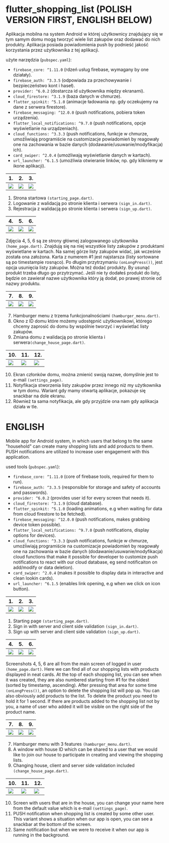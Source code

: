 # flutter_shopping_list (POLISH VERSION FIRST, ENGLISH BELOW)

Aplikacja mobilna na system Android w której użytkownicy znajdujący się w tym samym domu mogą tworzyć wiele list zakupów oraz dodawać do nich produkty. Aplikacja posiada powiadomienia push by podnieść jakość korzystania przez użytkownika z tej aplikacji.


  użyte narzędzia (`pubspec.yaml`):
  - `firebase_core: ^1.11.0` (rdzeń usług firebase, wymagany by one działały).
  - `firebase_auth: ^3.3.5` (odpowiada za przechowywanie i bezpieczeństwo kont i haseł).
  - `provider: ^6.0.2`  (dostarcza id użytkownika między ekranami).
  - `cloud_firestore: ^3.1.9` (baza danych w chmurze).
  - `flutter_spinkit: ^5.1.0` (animacje ładowania np. gdy oczekujemy na dane z serwera firestore).
  - `firebase_messaging: ^12.0.0` (push notifications, pobiera token urządzenia).
  - `flutter_local_notifications: ^9.7.0` (push notifications, opcje wyświetlanie na urządzeniach).
  - `cloud_functions: ^3.3.3` (push notifications, funkcje w chmurze, umożliwiają programiście na customizacje powiadomień by reagowały one na zachowania w bazie danych (dodawanie/usuwanie/modyfikacja) ich).
  - `card_swiper: ^2.0.4` (umożliwają wyświetlanie danych w kartach).
  - `url_launcher: ^6.1.5` (umożliwia otwieranie linków, np. gdy klikniemy w ikone aplikacji).


| 1.                                        |  2.                                        |  3.                                        |
| ----------------------------------------- | ------------------------------------------ | ------------------------------------------ | 
| ![](https://i.imgur.com/xoS3q4e.jpg)      | ![](https://i.imgur.com/bXCPynl.jpg)       | ![](https://i.imgur.com/fyhhU6j.jpg)       |

1. Strona startowa `(starting_page.dart)`.
2. Logowanie z walidacją po stronie klienta i serwera `(sign_in.dart)`.         
3. Rejestracja z walidacją po stronie klienta  i serwera `(sign_up.dart)`.


  
|                   4.                       |                     5.                     |                6.                          |
| ------------------------------------------ | ------------------------------------------ | ------------------------------------------ |
| ![](https://i.imgur.com/qNFYfU0.jpg)       | ![](https://i.imgur.com/PFlcP3S.jpg)       | ![](https://i.imgur.com/Hev47PH.jpg)       |

Zdjęcia 4, 5, 6 są ze strony głównej zalogowanego użytkownika `(home_page.dart)`. Znajdują się na niej wszystkie listy zakupów z produktami wyświetlane w kartach.
Na samej górze listy zakupów widać, jak wcześnie została ona założona. Karta z numerem #1 jest najstarsza (listy sortowane są po timestampie rosnąco).
Po długim przytrzymaniu `(onLongPress())`, jest opcja usunięcia listy zakupów. Można też dodać produkty. By usunąć produkt trzeba długo go przytrzymać.
Jeśli nie ty dodałeś produkt do listy, będzie on zawierał nazwe użytkownika który ją dodał, po prawej stronie od nazwy produktu.


|                   7.                       |                     8.                     |                9.                          |
| ------------------------------------------ | ------------------------------------------ | ------------------------------------------ |
| ![](https://i.imgur.com/hmB90jn.jpg)       | ![](https://i.imgur.com/HkGJoV7.jpg)       | ![](https://i.imgur.com/I8rH1Va.jpg)       |

7. Hamburger menu z trzema funkcjonalnościami `(hamburger_menu.dart)`.
8. Okno z ID domu które możemy udostępnić użytkownikowi, którego chcemy zaprosić do domu by wspólnie tworzyć i wyświetlać listy zakupów.
9. Zmiana domu z walidacją po stronie klienta i serwera`(change_house_page.dart)`.


|                   10.                      |                     11.                    |                12.                         |
| ------------------------------------------ | ------------------------------------------ | ------------------------------------------ |
| ![](https://i.imgur.com/DdwXPKK.jpg)       | ![](https://i.imgur.com/XxYEBks.jpg)       | ![](https://i.imgur.com/TlGTEDr.jpg)       |

10. Ekran członków domu, można zmienić swoją nazwe, domyślnie jest to e-mail `(settings_page)`.
11. Notyfikacja stworzenia listy zakupów przez innego niż my użytkownika w tym domu. Wariant gdy mamy otwartą aplikacje, pokazuje się snackbar na dole ekranu.
12. Również ta sama notyfikacja, ale gdy przyjdzie ona nam gdy aplikacja działa w tle.


# ENGLISH

Mobile app for Android system, in which users that belong to the same "household" can create many shopping lists and add products to them. PUSH notifications are utilized to increase user engagement with this application.


  used tools (`pubspec.yaml`):
  - `firebase_core: ^1.11.0` (core of firebase tools, required for them to run).
  - `firebase_auth: ^3.3.5` (responsible for storage and safety of accounts and passwords).
  - `provider: ^6.0.2`  (provides user id for every screen that needs it).
  - `cloud_firestore: ^3.1.9` (cloud database).
  - `flutter_spinkit: ^5.1.0` (loading animations, e.g when waiting for data from cloud firestore to be fetched).
  - `firebase_messaging: ^12.0.0` (push notifications, makes grabbing device token possible).
  - `flutter_local_notifications: ^9.7.0` (push notifications, display options for devices).
  - `cloud_functions: ^3.3.3` (push notifications, funkcje w chmurze, umożliwiają programiście na customizacje powiadomień by reagowały one na zachowania w bazie danych (dodawanie/usuwanie/modyfikacja) cloud functions that make it possible for developer to customize push notifications to react with our cloud database, eg send notificaiton on add/modify or data deletion).
  - `card_swiper: ^2.0.4` (makes it possible to display data in interactive and clean lookin cards).
  - `url_launcher: ^6.1.5` (enables link opening, e.g when we click on icon button).


| 1.                                        |  2.                                        |  3.                                        |
| ----------------------------------------- | ------------------------------------------ | ------------------------------------------ | 
| ![](https://i.imgur.com/xoS3q4e.jpg)      | ![](https://i.imgur.com/bXCPynl.jpg)       | ![](https://i.imgur.com/fyhhU6j.jpg)       |

1. Starting page `(starting_page.dart)`.
2. Sign in with server and client side validation `(sign_in.dart)`.         
3. Sign up with server and client side validation `(sign_up.dart)`.


  
|                   4.                       |                     5.                     |                6.                          |
| ------------------------------------------ | ------------------------------------------ | ------------------------------------------ |
| ![](https://i.imgur.com/qNFYfU0.jpg)       | ![](https://i.imgur.com/PFlcP3S.jpg)       | ![](https://i.imgur.com/Hev47PH.jpg)       |

Screenshots 4, 5, 6 are all from the main screen of logged in user `(home_page.dart)`. Here we can find all of our shopping lists with products displayed in neat cards.
At the top of each shopping list, you can see when it was created, they are also numbered starting from #1 for the oldest (sorted by timestamp, ascending).
After pressing that area for some time `(onLongPress())`, an option to delete the shopping list will pop up. You can also obviously add products to the list.
To delete the product you need to hold it for 1 second. If there are products added to the shopping list not by you, a name of user who added it will be visible on the right side of the product name.


|                   7.                       |                     8.                     |                9.                          |
| ------------------------------------------ | ------------------------------------------ | ------------------------------------------ |
| ![](https://i.imgur.com/hmB90jn.jpg)       | ![](https://i.imgur.com/HkGJoV7.jpg)       | ![](https://i.imgur.com/I8rH1Va.jpg)       |

7. Hamburger menu with 3 features `(hamburger_menu.dart)`.
8. A window with house ID which can be shared to a user that we would like to join our house to participate in creating and viewing the shopping lists.
9. Changing house, client and server side validation included `(change_house_page.dart)`.


|                   10.                      |                     11.                    |                12.                         |
| ------------------------------------------ | ------------------------------------------ | ------------------------------------------ |
| ![](https://i.imgur.com/DdwXPKK.jpg)       | ![](https://i.imgur.com/XxYEBks.jpg)       | ![](https://i.imgur.com/TlGTEDr.jpg)       |

10. Screen with users that are in the house, you can change your name here from the default value which is e-mail `(settings_page)`.
11. PUSH notification when shopping list is created by some other user. This variant shows a situation when our app is open, you can see a snackbar at the bottom of the screen. 
12. Same notification but when we were to receive it when our app is running in the background. 
